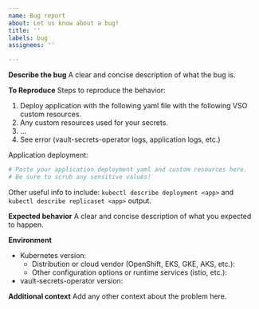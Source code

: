 ```yaml
---
name: Bug report
about: Let us know about a bug!
title: ''
labels: bug
assignees: ''

---
```


<!-- Please reserve GitHub issues for bug reports and feature requests.

For questions, the best place to get answers is on our [discussion forum](https://discuss.hashicorp.com/c/vault), as they will get more visibility from experienced users than the issue tracker.

Please note: We take Vault's security and our users' trust very seriously. If you believe you have found a security issue in Vault Secrets Operator, _please responsibly disclose_ by contacting us at [security@hashicorp.com](mailto:security@hashicorp.com).

-->

**Describe the bug**
A clear and concise description of what the bug is.

**To Reproduce**
Steps to reproduce the behavior:
1. Deploy application with the following yaml file with the following VSO custom resources.
2. Any custom resources used for your secrets.
3. ...
5. See error (vault-secrets-operator logs, application logs, etc.)

Application deployment:

```yaml
# Paste your application deployment yaml and custom resources here.
# Be sure to scrub any sensitive values!
```

Other useful info to include: `kubectl describe deployment <app>` and `kubectl describe replicaset <app>` output.

**Expected behavior**
A clear and concise description of what you expected to happen.

**Environment**
* Kubernetes version: 
  * Distribution or cloud vendor (OpenShift, EKS, GKE, AKS, etc.):
  * Other configuration options or runtime services (istio, etc.):
* vault-secrets-operator version:

**Additional context**
Add any other context about the problem here.
